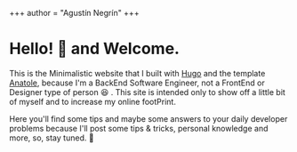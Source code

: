 +++
author = "Agustín Negrín"
+++

# Hello! :wave: and Welcome.

This is the Minimalistic website that I built with [Hugo](https://gohugo.io/) and the template [Anatole](https://github.com/lxndrblz/anatole), because I'm a BackEnd Software Engineer, not a FrontEnd or Designer type of person :laughing: . This site is intended only to show off a little bit of myself and to increase my online footPrint.

Here you'll find some tips and maybe some answers to your daily developer problems because I'll post some tips & tricks, personal knowledge and more, so, stay tuned. :rocket:
<!--
This file is left intentionally empty by default to be backwards compatible with the initial theme setup.

Although the theme has advanced a little bit and it now allows to specify the content on the main page (even if the list of posts/articles is not intended).
This can be:
- with the list of posts/articles (default: `mainSections = ["post"]) or
- without the list of posts/articles (by setting `mainSections = [""]`)

Markdown supported, ie:

```
# Welcome

- Hugo :rocket:
- Hugo theme :rocket:

Don't forget to check the README.md file!
```

Remember that you can also specify a section header for the posts below by configuring the `mainSectionsTitle` parameter in the front matter of this file.
-->
